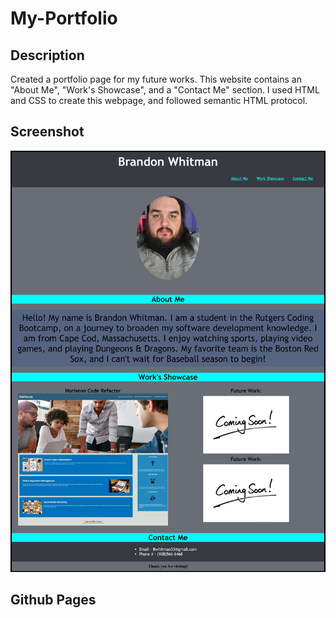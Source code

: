 # My-Portfolio

## Description
Created a portfolio page for my future works. This website contains an "About Me", "Work's Showcase", and a "Contact Me" section. I used HTML and CSS to create this webpage, and followed semantic HTML protocol. 
<br>

## Screenshot
<img src="assets\Images\MyPortfolioScreenshot.png">
<br>

## Github Pages

